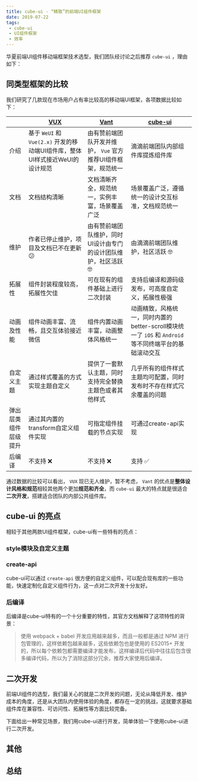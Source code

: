 ```yaml
---
title: cube-ui - “精致”的前端UI组件框架
date: 2019-07-22
tags: 
 - cube-ui
 - UI组件框架
 - 效率
---
```


华夏前端UI组件移动端框架技术选型，我们团队经讨论之后推荐 `cube-ui` ，理由如下：

## 同类型框架的比较

我们研究了几款现在市场用户占有率比较高的移动端UI框架，各项数据比较如下：

|  | [VUX](https://vux.li/demos/v2/?x-page=v2-doc-home#/) | [Vant](https://youzan.github.io/vant/mobile.html#/zh-CN/) | [cube-ui](https://didi.github.io/cube-ui/example/#/) |
| ------ | ------ | ------ | ------ |
| 介绍 | 基于 `WeUI` 和 `Vue(2.x)` 开发的移动端UI组件库，整体UI样式接近WeUI的设计规范 | 由有赞前端团队开发并维护， `Vue` 官方推荐UI组件框架，规范统一 | 滴滴前端团队内部组件库提炼组件库 |
| 文档 | 文档结构清晰 | 文档清晰齐全，规范统一，实例丰富，场景覆盖广泛 | 场景覆盖广泛，遵循统一的设计交互标准，文档规范统一 |
| 维护 | 作者已停止维护，项目及文档已不在更新 😕 | 由有赞前端团队维护，同时UI设计由专门的设计团队维护，社区活跃 🤓 | 由滴滴前端团队维护，社区活跃 🤓 | 
| 拓展性 | 组件封装程度较高，拓展性欠佳 | 可在现有的组件基础上进行二次封装 | 支持后编译和源码级发布，可高度自定义，拓展性极强 |
| 动画及性能 | 组件动画丰富、流畅，且交互体验接近微信 | 组件内置动画丰富，动画整体风格统一 | 动画精致，风格统一，同时内置的better-scroll模块统一了 `iOS` 和 `Android` 等不同终端平台的基础滚动交互 |
| 自定义主题 | 通过样式覆盖的方式实现主题自定义 | 提供了一套默认主题，同时支持完全替换主题色或者其他样式 | 几乎所有的组件样式主题均可配置，同时发布时不存在样式冗余覆盖的问题 |
| 弹出层类组件层级提升 | 通过其内置的transform自定义组件实现 | 可指定组件挂载的节点实现 | 可通过create-api实现 |
| 后编译 | 不支持 ❌ | 不支持 ❌ | 支持 ✅ |

通过数据的比较可以看出， `VUX` 现已无人维护，暂不考虑， `Vant` 的优点是**整体设计风格和规范**相较其他两个更加**规范和齐全**，而 `cube-ui` 最大的特点就是很适合**二次开发**，搭建适合团队的内部公共组件库。

## cube-ui 的亮点
相较于其他两款UI组件框架，cube-ui有一些特有的亮点：

### style模块及自定义主题


### create-api
cube-ui可以通过 `create-api` 很方便的自定义组件，可以配合现有库的一些功能，快速定制化自定义组件行为，这一点对二次开发十分友好。

### 后编译
后编译是cube-ui特有的一个十分重要的特性，其官方文档解释了这项特性的背景：
> 使用 webpack + babel 开发应用越来越多，而且一般都是通过 NPM 进行包管理的，这样依赖包越来越多，这些依赖包也是使用的 ES2015+ 开发的，所以每个依赖包都需要编译才能发布，这样编译后代码中往往后包含很多编译代码，所以为了消除这部分冗余，推荐大家使用后编译。

## 二次开发
前端UI组件的选型，我们最关心的就是二次开发的问题，无论从降低开发、维护成本的角度，还是从大团队内使用体验的角度，都存在一定的挑战，这就要求基础组件库在兼容性、可访问性、拓展性等方面比较完备。

下面给出一种常见场景，我们用cube-ui进行开发，简单体验一下使用cube-ui进行二次开发。

## 其他

## 总结